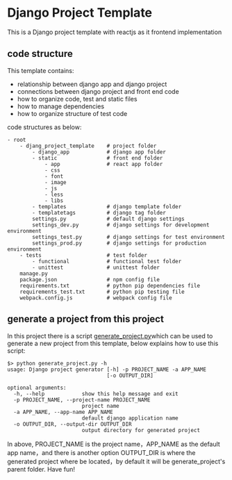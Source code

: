
# Django Project Template
This is a Django project template with reactjs as it frontend implementation

## code structure
This template contains:

* relationship between django app and django project
* connections between django project and front end code
* how to organize code, test and static files
* how to manage dependencies
* how to organize structure of test code

code structures as below:

    - root
		- djang_project_template	# project folder
			- django_app			# django app folder
			- static				# front end folder
				- app				# react app folder
				- css
				- font
				- image
				- js
				- less
				- libs
			- templates				# django template folder
			- templatetags			# django tag folder
			settings.py				# default django settings
			settings_dev.py			# django settings for development environment
			settings_test.py		# django settings for test environment
			settings_prod.py		# django settings for production environment
		- tests						# test folder
			- functional			# functional test folder
			- unittest				# unittest folder
		manage.py
		package.json				# npm config file
		requirements.txt			# python pip dependencies file
		requirements_test.txt 		# python pip testing file
		webpack.config.js			# webpack config file


## generate a project from this project
In this project there is a script [generate_project.py](/generate_project.py)which can be used
to generate a new project from this template, below explains how to use this script:

	$> python generate_project.py -h
	usage: Django project generator [-h] -p PROJECT_NAME -a APP_NAME
	                                [-o OUTPUT_DIR]
	
	optional arguments:
	  -h, --help            show this help message and exit
	  -p PROJECT_NAME, --project-name PROJECT_NAME
	                        project name
	  -a APP_NAME, --app-name APP_NAME
	                        default django application name
	  -o OUTPUT_DIR, --output-dir OUTPUT_DIR
	                        output directory for generated project

In above, PROJECT_NAME is the project name，APP_NAME as the default app name，and there is
another option OUTPUT_DIR is where the generated project where be located，by default it
will be generate_project's parent folder. Have fun!
